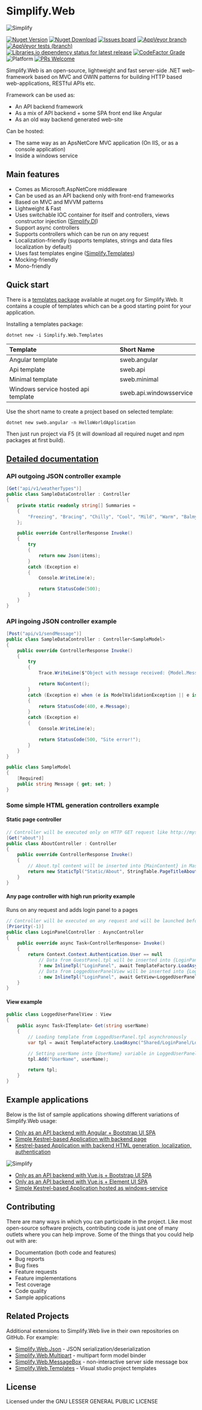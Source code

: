 # Simplify.Web

![Simplify](https://raw.githubusercontent.com/SimplifyNet/Images/master/LogoWeb128x128.png)

[![Nuget Version](https://img.shields.io/nuget/v/Simplify.Web)](https://www.nuget.org/packages/Simplify.Web/)
[![Nuget Download](https://img.shields.io/nuget/dt/Simplify.Web)](https://www.nuget.org/packages/Simplify.Web/)
[![Issues board](https://dxssrr2j0sq4w.cloudfront.net/3.2.0/img/external/zenhub-badge.svg)](https://app.zenhub.com/workspaces/simplify-5d7dd300da4a88000107f7e5/board?repos=208544410,208543783,208544195,208544168,208544390,208544370,208543999,229945810)
[![AppVeyor branch](https://img.shields.io/appveyor/ci/i4004/simplify-web/master)](https://ci.appveyor.com/project/i4004/simplify-web)
[![AppVeyor tests (branch)](https://img.shields.io/appveyor/tests/i4004/simplify-web/master)](https://ci.appveyor.com/project/i4004/simplify-web)
[![Libraries.io dependency status for latest release](https://img.shields.io/librariesio/release/nuget/Simplify.Web)](https://libraries.io/nuget/Simplify.Web)
[![CodeFactor Grade](https://img.shields.io/codefactor/grade/github/SimplifyNet/Simplify.Web)](https://www.codefactor.io/repository/github/simplifynet/simplify.web)
![Platform](https://img.shields.io/badge/platform-.NET%205.0%20%7C%20.NET%20Core%203.1%20%7C%20.NET%20Standard%202.0%20%7C%20.NET%204.6.2-lightgrey)
[![PRs Welcome](https://img.shields.io/badge/PRs-welcome-brightgreen)](http://makeapullrequest.com)

Simplify.Web is an open-source, lightweight and fast server-side .NET web-framework based on MVC and OWIN patterns for building HTTP based web-applications, RESTful APIs etc.

Framework can be used as:

- An API backend framework
- As a mix of API backend + some SPA front end like Angular
- As an old way backend generated web-site

Can be hosted:

- The same way as an ApsNetCore MVC application (On IIS, or as a console application)
- Inside a windows service

## Main features

- Comes as Microsoft.AspNetCore middleware
- Can be used as an API backend only with front-end frameworks
- Based on MVC and MVVM patterns
- Lightweight & Fast
- Uses switchable IOC container for itself and controllers, views constructor injection ([Simplify.DI](https://github.com/SimplifyNet/Simplify/wiki/Simplify.DI))
- Support async controllers
- Supports controllers which can be run on any request
- Localization-friendly (supports templates, strings and data files localization by default)
- Uses fast templates engine ([Simplify.Templates](https://github.com/SimplifyNet/Simplify/wiki/Simplify.Templates))
- Mocking-friendly
- Mono-friendly

## Quick start

There is a [templates package](https://github.com/SimplifyNet/Simplify.Web.Templates) available at nuget.org for Simplify.Web. It contains a couple of templates which can be a good starting point for your application.

Installing a templates package:

```console
dotnet new -i Simplify.Web.Templates
```

| Template                            | Short Name              |
| :---------------------------------- | :---------------------- |
| Angular template                    | sweb.angular            |
| Api template                        | sweb.api                |
| Minimal template                    | sweb.minimal            |
| Windows service hosted api template | sweb.api.windowsservice |

Use the short name to create a project based on selected template:

```console
dotnet new sweb.angular -n HelloWorldApplication
```

Then just run project via F5 (it will download all required nuget and npm packages at first build).

## [Detailed documentation](https://github.com/SimplifyNet/Simplify.Web/wiki)

### API outgoing JSON controller example

```csharp
[Get("api/v1/weatherTypes")]
public class SampleDataController : Controller
{
    private static readonly string[] Summaries =
    {
        "Freezing", "Bracing", "Chilly", "Cool", "Mild", "Warm", "Balmy", "Hot", "Sweltering", "Scorching"
    };

    public override ControllerResponse Invoke()
    {
        try
        {
            return new Json(items);
        }
        catch (Exception e)
        {
            Console.WriteLine(e);

            return StatusCode(500);
        }
    }
}
```

### API ingoing JSON controller example

```csharp
[Post("api/v1/sendMessage")]
public class SampleDataController : Controller<SampleModel>
{
    public override ControllerResponse Invoke()
    {
        try
        {
            Trace.WriteLine($"Object with message received: {Model.Message}");

            return NoContent();
        }
        catch (Exception e) when (e is ModelValidationException || e is Newtonsoft.Json.JsonException)
        {
            return StatusCode(400, e.Message);
        }
        catch (Exception e)
        {
            Console.WriteLine(e);

            return StatusCode(500, "Site error!");
        }
    }
}

public class SampleModel
{
    [Required]
    public string Message { get; set; }
}
```

### Some simple HTML generation controllers example

#### Static page controller

```csharp
// Controller will be executed only on HTTP GET request like http://mysite.com/about
[Get("about")]
public class AboutController : Controller
{
    public override ControllerResponse Invoke()
    {
        // About.tpl content will be inserted into {MainContent} in Master.tpl
        return new StaticTpl("Static/About", StringTable.PageTitleAbout);
    }
}
```

#### Any page controller with high run priority example

Runs on any request and adds login panel to a pages

```csharp
// Controller will be executed on any request and will be launched before other controllers (because they have Priority = 0 by default)
[Priority(-1)]
public class LoginPanelController : AsyncController
{
    public override async Task<ControllerResponse> Invoke()
    {
        return Context.Context.Authentication.User == null
            // Data from GuestPanel.tpl will be inserted into {LoginPanel} in Master.tpl
            ? new InlineTpl("LoginPanel", await TemplateFactory.LoadAsync("Shared/LoginPanel/GuestPanel"))
            // Data from LoggedUserPanelView will be inserted into {LoginPanel} in Master.tpl
            : new InlineTpl("LoginPanel", await GetView<LoggedUserPanelView>().Get(Context.Context.Authentication.User.Identity.Name));
    }
}
```

#### View example

```csharp
public class LoggedUserPanelView : View
{
    public async Task<ITemplate> Get(string userName)
    {
        // Loading template from LoggedUserPanel.tpl asynchronously
        var tpl = await TemplateFactory.LoadAsync("Shared/LoginPanel/LoggedUserPanel");

        // Setting userName into {UserName} variable in LoggedUserPanel.tpl
        tpl.Add("UserName", userName);

        return tpl;
    }
}
```

## Example applications

Below is the list of sample applications showing different variations of Simplify.Web usage:

* [Only as an API backend with Angular + Bootstrap UI SPA](https://github.com/SimplifyNet/Simplify.Web/tree/master/src/SampleApps/SampleApp.Angular)
* [Simple Kestrel-based Application with backend page](https://github.com/SimplifyNet/Simplify.Web/tree/master/src/SampleApps/SampleApp.Kestrel)
* [Kestrel-based Application with backend HTML generation, localization, authentication](https://github.com/SimplifyNet/Simplify.Web/tree/master/src/SampleApps/SampleApp.Classic)

![Simplify](https://raw.githubusercontent.com/SimplifyNet/Simplify.Web/master/images/screenshots/sample-app-classic.png)

* [Only as an API backend with Vue.js + Bootstrap UI SPA](https://github.com/SimplifyNet/Simplify.Web/tree/master/src/SampleApps/SampleApp.Vue)
* [Only as an API backend with Vue.js + Element UI SPA](https://github.com/SimplifyNet/Simplify.Web/tree/master/src/SampleApps/SampleApp.Vue.Element)
* [Simple Kestrel-based Application hosted as windows-service](https://github.com/SimplifyNet/Simplify.Web/tree/master/src/SampleApps/SampleApp.WindowsServiceHosted)

## Contributing

There are many ways in which you can participate in the project. Like most open-source software projects, contributing code is just one of many outlets where you can help improve. Some of the things that you could help out with are:

- Documentation (both code and features)
- Bug reports
- Bug fixes
- Feature requests
- Feature implementations
- Test coverage
- Code quality
- Sample applications

## Related Projects

Additional extensions to Simplify.Web live in their own repositories on GitHub. For example:

- [Simplify.Web.Json](https://github.com/SimplifyNet/Simplify.Web.Json) - JSON serialization/deserialization
- [Simplify.Web.Multipart](https://github.com/SimplifyNet/Simplify.Web.Multipart) - multipart form model binder
- [Simplify.Web.MessageBox](https://github.com/SimplifyNet/Simplify.Web.MessageBox) - non-interactive server side message box
- [Simplify.Web.Templates](https://github.com/SimplifyNet/Simplify.Web.Templates) - Visual studio project templates

## License

Licensed under the GNU LESSER GENERAL PUBLIC LICENSE
